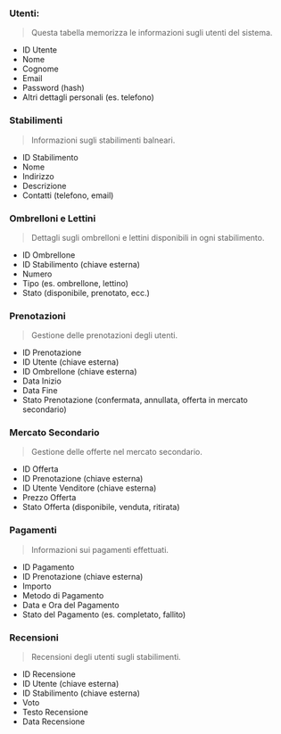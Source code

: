 ### Utenti:

> Questa tabella memorizza le informazioni sugli utenti del sistema.

- ID Utente
- Nome
- Cognome
- Email
- Password (hash)
- Altri dettagli personali (es. telefono)

### Stabilimenti

> Informazioni sugli stabilimenti balneari.

- ID Stabilimento
- Nome
- Indirizzo
- Descrizione
- Contatti (telefono, email)

### Ombrelloni e Lettini

> Dettagli sugli ombrelloni e lettini disponibili in ogni stabilimento.

- ID Ombrellone
- ID Stabilimento (chiave esterna)
- Numero
- Tipo (es. ombrellone, lettino)
- Stato (disponibile, prenotato, ecc.)

### Prenotazioni

> Gestione delle prenotazioni degli utenti.

- ID Prenotazione
- ID Utente (chiave esterna)
- ID Ombrellone (chiave esterna)
- Data Inizio
- Data Fine
- Stato Prenotazione (confermata, annullata, offerta in mercato secondario)

### Mercato Secondario

> Gestione delle offerte nel mercato secondario.

- ID Offerta
- ID Prenotazione (chiave esterna)
- ID Utente Venditore (chiave esterna)
- Prezzo Offerta
- Stato Offerta (disponibile, venduta, ritirata)

### Pagamenti

> Informazioni sui pagamenti effettuati.

- ID Pagamento
- ID Prenotazione (chiave esterna)
- Importo
- Metodo di Pagamento
- Data e Ora del Pagamento
- Stato del Pagamento (es. completato, fallito)

### Recensioni

> Recensioni degli utenti sugli stabilimenti.

- ID Recensione
- ID Utente (chiave esterna)
- ID Stabilimento (chiave esterna)
- Voto
- Testo Recensione
- Data Recensione
